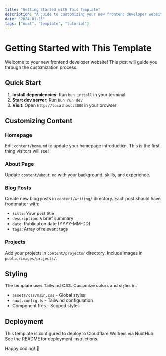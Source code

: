 ```yaml
---
title: "Getting Started with This Template"
description: "A guide to customizing your new frontend developer website"
date: "2024-01-15"
tags: ["nuxt", "template", "tutorial"]
---
```


# Getting Started with This Template

Welcome to your new frontend developer website! This post will guide you through the customization process.

## Quick Start

1. **Install dependencies**: Run `bun install` in your terminal
2. **Start dev server**: Run `bun run dev`
3. **Visit**: Open `http://localhost:3000` in your browser

## Customizing Content

### Homepage

Edit `content/home.md` to update your homepage introduction. This is the first thing visitors will see!

### About Page

Update `content/about.md` with your background, skills, and experience.

### Blog Posts

Create new blog posts in `content/writing/` directory. Each post should have frontmatter with:

- `title`: Your post title
- `description`: A brief summary
- `date`: Publication date (YYYY-MM-DD)
- `tags`: Array of relevant tags

### Projects

Add your projects in `content/projects/` directory. Include images in `public/images/projects/`.

## Styling

The template uses Tailwind CSS. Customize colors and styles in:

- `assets/css/main.css` - Global styles
- `nuxt.config.ts` - Tailwind configuration
- Component files - Scoped styles

## Deployment

This template is configured to deploy to Cloudflare Workers via NuxtHub. See the README for deployment instructions.

Happy coding! 🚀
